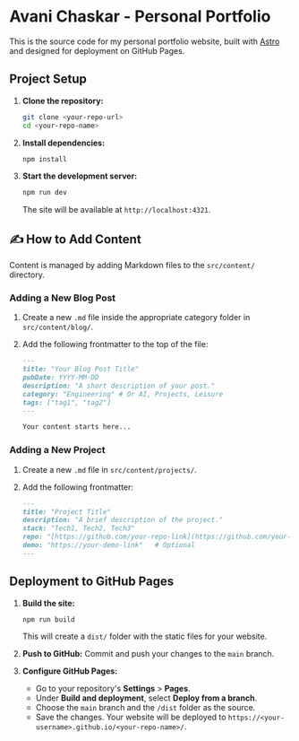 # Avani Chaskar - Personal Portfolio

This is the source code for my personal portfolio website, built with [Astro](https://astro.build/) and designed for deployment on GitHub Pages.

##  Project Setup

1.  **Clone the repository:**
    ```bash
    git clone <your-repo-url>
    cd <your-repo-name>
    ```

2.  **Install dependencies:**
    ```bash
    npm install
    ```

3.  **Start the development server:**
    ```bash
    npm run dev
    ```
    The site will be available at `http://localhost:4321`.

## ✍️ How to Add Content

Content is managed by adding Markdown files to the `src/content/` directory.

### Adding a New Blog Post

1.  Create a new `.md` file inside the appropriate category folder in `src/content/blog/`.
2.  Add the following frontmatter to the top of the file:

    ```markdown
    ---
    title: "Your Blog Post Title"
    pubDate: YYYY-MM-DD
    description: "A short description of your post."
    category: "Engineering" # Or AI, Projects, Leisure
    tags: ["tag1", "tag2"]
    ---

    Your content starts here...
    ```

### Adding a New Project

1.  Create a new `.md` file in `src/content/projects/`.
2.  Add the following frontmatter:

    ```markdown
    ---
    title: "Project Title"
    description: "A brief description of the project."
    stack: "Tech1, Tech2, Tech3"
    repo: "[https://github.com/your-repo-link](https://github.com/your-repo-link)" # Optional
    demo: "https://your-demo-link"   # Optional
    ---
    ```

##  Deployment to GitHub Pages

1.  **Build the site:**
    ```bash
    npm run build
    ```
    This will create a `dist/` folder with the static files for your website.

2.  **Push to GitHub:**
    Commit and push your changes to the `main` branch.

3.  **Configure GitHub Pages:**
    - Go to your repository's **Settings** > **Pages**.
    - Under **Build and deployment**, select **Deploy from a branch**.
    - Choose the `main` branch and the `/dist` folder as the source.
    - Save the changes. Your website will be deployed to `https://<your-username>.github.io/<your-repo-name>/`.